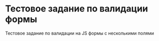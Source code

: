 # Тестовое задание по валидации формы
Тестовое задание по валидации на JS формы с несколькими полями
